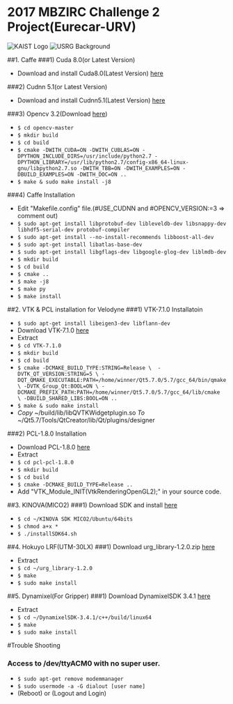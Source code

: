# 2017 MBZIRC Challenge 2 Project(Eurecar-URV)
![KAIST Logo](http://www.kaist.ac.kr/Img/kr/kaist/sym_new_01.gif)
![USRG Background](http://unmanned.kaist.ac.kr/student/photo/all2015.jpg)

##1. Caffe
###1) Cuda 8.0(or Latest Version)
* Download and install Cuda8.0(Latest Version) [here](https://developer.nvidia.com/cuda-downloads)

###2) Cudnn 5.1(or Latest Version)
* Download and install Cudnn5.1(Latest Version) [here](https://developer.nvidia.com/cudnn)

###3) Opencv 3.2(Download [here](https://github.com/opencv/opencv))
* `$ cd opencv-master`
* `$ mkdir build`
* `$ cd build`
* `$ cmake -DWITH_CUDA=ON -DWITH_CUBLAS=ON -DPYTHON_INCLUDE_DIRS=/usr/include/python2.7 -DPYTHON_LIBRARY=/usr/lib/python2.7/config-x86_64-linux-gnu/libpython2.7.so -DWITH_TBB=ON -DWITH_EXAMPLES=ON -DBUILD_EXAMPLES=ON -DWITH_DOC=ON ..`
* `$ make & sudo make install -j8`

###4) Caffe Installation 
* Edit "Makefile.config" file.(#USE_CUDNN and #OPENCV_VERSION:=3 => comment out)
* `$ sudo apt-get install libprotobuf-dev libleveldb-dev libsnappy-dev libhdf5-serial-dev protobuf-compiler`
* `$ sudo apt-get install --no-install-recommends libboost-all-dev`
* `$ sudo apt-get install libatlas-base-dev`
* `$ sudo apt-get install libgflags-dev libgoogle-glog-dev liblmdb-dev`
* `$ mkdir build`
* `$ cd build `
* `$ cmake ..`
* `$ make -j8`
* `$ make py`
* `$ make install`


##2. VTK & PCL installation for Velodyne
###1) VTK-7.1.0 Installatoin
* `$ sudo apt-get install libeigen3-dev libflann-dev`
* Download VTK-7.1.0 [here](http://www.vtk.org/download/)
* Extract
* `$ cd VTK-7.1.0`
* `$ mkdir build`
* `$ cd build`
* `$ cmake -DCMAKE_BUILD_TYPE:STRING=Release \ 
   -DVTK_QT_VERSION:STRING=5 \
   -DQT_QMAKE_EXECUTABLE:PATH=/home/winner/Qt5.7.0/5.7/gcc_64/bin/qmake \
   -DVTK_Group_Qt:BOOL=ON \
   -DCMAKE_PREFIX_PATH:PATH=/home/winner/Qt5.7.0/5.7/gcc_64/lib/cmake  \
   -DBUILD_SHARED_LIBS:BOOL=ON ..`
* `$ make & sudo make install`
* _Copy_  ~/build/lib/libQVTKWidgetplugin.so   _To_   ~/Qt5.7/Tools/QtCreator/lib/Qt/plugins/designer

###2) PCL-1.8.0 Installation
* Download PCL-1.8.0 [here](https://github.com/PointCloudLibrary/pcl)
* Extract
* `$ cd pcl-pcl-1.8.0`
* `$ mkdir build`
* `$ cd build`
* `$ cmake -DCMAKE_BUILD_TYPE=Release ..`
* Add "VTK_Module_INIT(VtkRenderingOpenGL2);" in your source code.

##3. KINOVA(MICO2)
###1) Download SDK and install [here](https://drive.google.com/file/d/0B5d8FVDq3A-XOUludDJnM3ppM28/view)
* `$ cd ~/KINOVA SDK MICO2/Ubuntu/64bits`
* `$ chmod a+x *`
* `$ ./installSDK64.sh`

##4. Hokuyo LRF(UTM-30LX)
###1) Download urg_library-1.2.0.zip [here](https://sourceforge.net/projects/urgnetwork/files/urg_library/)
* Extract
* `$ cd ~/urg_library-1.2.0`
* `$ make`
* `$ sudo make install`

##5. Dynamixel(For Gripper)
###1) Download DynamixelSDK 3.4.1 [here](https://github.com/ROBOTIS-GIT/DynamixelSDK/releases)
* Extract
* `$ cd ~/DynamixelSDK-3.4.1/c++/build/linux64`
* `$ make`
* `$ sudo make install`


#Trouble Shooting
### Access to /dev/ttyACM0 with no super user.
* `$ sudo apt-get remove modemmanager`
* `$ sudo usermode -a -G dialout [user name]`
* (Reboot) or (Logout and Login)

